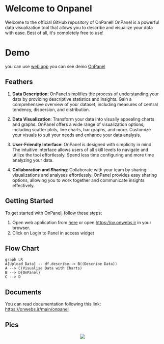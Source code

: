# Welcome to Onpanel

Welcome to the official GitHub repository of OnPanel! OnPanel is a powerful data visualization tool that allows you to describe and visualize your data with ease. Best of all, it's completely free to use!

# Demo
you can use [web app](https://py.onwebs.ir)
you can see demo [OnPanel ](https://onwebsdash.iran.liara.run/) 


## Feathers 

1.  **Data Description**: OnPanel simplifies the process of understanding your data by providing descriptive statistics and insights. Gain a comprehensive overview of your dataset, including measures of central tendency, dispersion, and distribution.
    
2.  **Data Visualization**: Transform your data into visually appealing charts and graphs. OnPanel offers a wide range of visualization options, including scatter plots, line charts, bar graphs, and more. Customize your visuals to suit your needs and enhance your data analysis.
    
    
3.  **User-Friendly Interface**: OnPanel is designed with simplicity in mind. The intuitive interface allows users of all skill levels to navigate and utilize the tool effortlessly. Spend less time configuring and more time analyzing your data.
    
4.  **Collaboration and Sharing**: Collaborate with your team by sharing visualizations and analyses effortlessly. OnPanel provides easy sharing options, allowing you to work together and communicate insights effectively.
## Getting Started
To get started with OnPanel, follow these steps:
1.  Open web application from [here](https://py.onwebs.ir) or open https://py.onwebs.ir in your browser.
2. Click on Login to Panel in access widget

## Flow Chart

```mermaid
graph LR
A[Upload Data] -- df.describe--> B((Describe Data))
A --> C(Visualise Data with Charts)
B --> D{OnPanel}
C --> D
```
## Documents

You can read documentation following this link:
https://onwebs.ir/main/onpanel



## Pics
<div align="center">




![][banner-url]  


[banner-url]: https://onwebs.ir/main/wp-content/uploads/2023/08/40cc958c-tmplw-wpdev-saas-template-1-mac.png

